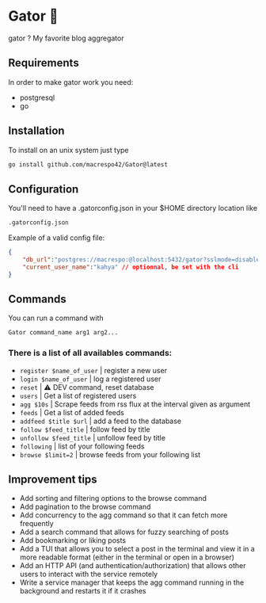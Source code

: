 # Gator 🐊 

gator ? My favorite blog aggregator

## Requirements

In order to make gator work you need:

- postgresql
- go

## Installation

To install on an unix system just type
```bash
go install github.com/macrespo42/Gator@latest
```

## Configuration

You'll need to have a .gatorconfig.json in your $HOME directory location  like
```bash
.gatorconfig.json
```

Example of a valid config file:
```json
{
    "db_url":"postgres://macrespo:@localhost:5432/gator?sslmode=disable", // mandatory
    "current_user_name":"kahya" // optionnal, be set with the cli
}
```

## Commands

You can run a command with 
```bash
Gator command_name arg1 arg2...
```

### There is a list of all availables commands:

- ``register $name_of_user`` | register a new user
- ``login $name_of_user`` | log a registered user
- ``reset`` | ⚠️  DEV command, reset database
- ``users`` | Get a list of registered users
- ``agg $10s`` | Scrape feeds from rss flux at the interval given as argument
- ``feeds`` | Get a list of added feeds
- ``addfeed $title $url`` | add a feed to the database
- ``follow $feed_title`` | follow feed by title
- ``unfollow $feed_title`` | unfollow feed by title
- ``following`` | list of your following feeds
- ``browse $limit=2`` | browse feeds from your following list

## Improvement tips

- Add sorting and filtering options to the browse command
- Add pagination to the browse command
- Add concurrency to the agg command so that it can fetch more frequently
- Add a search command that allows for fuzzy searching of posts
- Add bookmarking or liking posts
- Add a TUI that allows you to select a post in the terminal and view it in a more readable format (either in the terminal or open in a browser)
- Add an HTTP API (and authentication/authorization) that allows other users to interact with the service remotely
- Write a service manager that keeps the agg command running in the background and restarts it if it crashes
